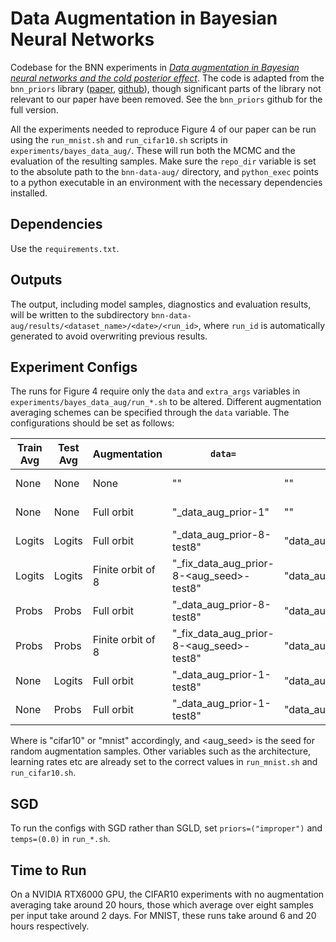 # Data Augmentation in Bayesian Neural Networks

Codebase for the BNN experiments in [_Data augmentation in Bayesian neural networks and the cold posterior effect_](https://openreview.net/pdf?id=rZEM7ULs5x5). The code is adapted from the `bnn_priors` library ([paper](https://www.sciencedirect.com/science/article/pii/S2665963821000270), [github](https://github.com/ratschlab/bnn_priors)), though significant parts of the library not relevant to our paper have been removed. See the `bnn_priors` github for the full version.

All the experiments needed to reproduce Figure 4 of our paper can be run using the `run_mnist.sh` and `run_cifar10.sh`  scripts in `experiments/bayes_data_aug/`. These will run both the MCMC and the evaluation of the resulting samples. Make sure the `repo_dir` variable is set to the absolute path to the `bnn-data-aug/` directory, and `python_exec` points to a python executable in an environment with the necessary dependencies installed.

## Dependencies

Use the `requirements.txt`.

## Outputs

The output, including model samples, diagnostics and evaluation results, will be written to the subdirectory `bnn-data-aug/results/<dataset_name>/<date>/<run_id>`, where `run_id` is automatically generated to avoid overwriting previous results.

## Experiment Configs

The runs for Figure 4 require only the `data` and `extra_args` variables in `experiments/bayes_data_aug/run_*.sh` to be altered. Different augmentation averaging schemes can be specified through the `data` variable. The configurations should be set as follows:

| Train Avg | Test Avg | Augmentation      | `data=`                               | `extra_args=`                | Linestyle in Fig. 4 |
|-----------|----------|-------------------|---------------------------------------|------------------------------|---------------------|
| None      | None     | None              | "<dataset>"                           | ""                           | Dashed, black       |
| None      | None     | Full orbit        | "<dataset>_data_aug_prior-1"          | ""                           | Solid, black        |
| Logits    | Logits   | Full orbit        | "<dataset>_data_aug_prior-8-test8"    | "data_aug_prior_type=logits" | Solid, purple       |
| Logits    | Logits   | Finite orbit of 8 | "<dataset>_fix_data_aug_prior-8-<aug_seed>-test8" | "data_aug_prior_type=logits" | Solid, purple       |
| Probs     | Probs    | Full orbit        | "<dataset>_data_aug_prior-8-test8"    | "data_aug_prior_type=probs"  | Solid, green        |
| Probs     | Probs    | Finite orbit of 8 | "<dataset>_fix_data_aug_prior-8-<aug_seed>-test8" | "data_aug_prior_type=probs"  | Solid, green        |
| None      | Logits   | Full orbit        | "<dataset>_data_aug_prior-1-test8"    | "data_aug_prior_type=logits" | Faded, purple       |
| None      | Probs    | Full orbit        | "<dataset>_data_aug_prior-1-test8"    | "data_aug_prior_type=probs"  | Faded, green        |

Where <dataset> is "cifar10" or "mnist" accordingly, and <aug_seed> is the seed for random augmentation samples. Other variables such as the architecture, learning rates etc are already set to the correct values in `run_mnist.sh` and `run_cifar10.sh`.

## SGD

To run the configs with SGD rather than SGLD, set `priors=("improper")` and `temps=(0.0)` in `run_*.sh`.

## Time to Run

On a NVIDIA RTX6000 GPU, the CIFAR10 experiments with no augmentation averaging take around 20 hours, those which average over eight samples per input take around 2 days. For MNIST, these runs take around 6 and 20 hours respectively.

